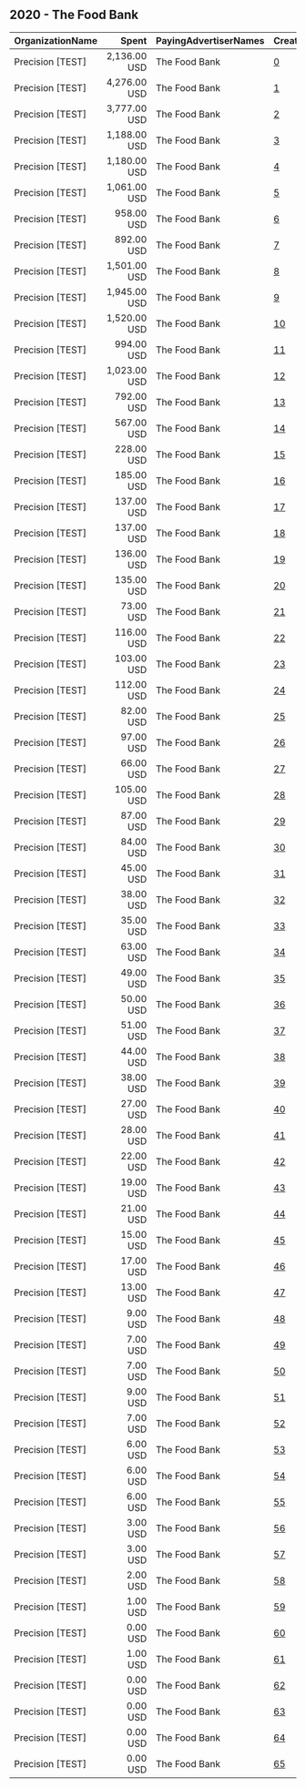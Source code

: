 ## 2020 - The Food Bank 
|OrganizationName|Spent|PayingAdvertiserNames|CreativeUrls|Impressions|Genders|AgeBrackets|CountryCodes|BillingAddresses|CandidateBallotInformation|
|:---|---:|:---|:---|---:|:---|:---|:---|:---|:---|
|Precision [TEST]|2,136.00 USD|The Food Bank|[0](https://www.snap.com/political-ads/asset/0a513349a1f53dce5d47ff33b581126b219b032c7947cd3635c80d59c74a158a?mediaType=png)|421,987||18-25||"1121 14th Street NW Suite 700,Washington,20005,US"|List Building|
|Precision [TEST]|4,276.00 USD|The Food Bank|[1](https://www.snap.com/political-ads/asset/92a01f0e3c1e4f1c5c17a9f0cf6c888c53a96d1722218d130dbc72b9de4d03ff?mediaType=jpg)|358,390|FEMALE|17+|united states|"1121 14th Street NW Suite 700,Washington,20005,US"|Voter Registration|
|Precision [TEST]|3,777.00 USD|The Food Bank|[2](https://www.snap.com/political-ads/asset/4c5369692ad22721804c2e5464389bd24935afe8502a4c3b5458bd7305409c36?mediaType=jpg)|284,784|FEMALE|17+|united states|"1121 14th Street NW Suite 700,Washington,20005,US"|Voter Registration|
|Precision [TEST]|1,188.00 USD|The Food Bank|[3](https://www.snap.com/political-ads/asset/abe7ec390bd22fbde88b2438df74e855bd95fcb6cb9be77dc6214a21386fc41b?mediaType=png)|254,512||18-25||"1121 14th Street NW Suite 700,Washington,20005,US"|List Building|
|Precision [TEST]|1,180.00 USD|The Food Bank|[4](https://www.snap.com/political-ads/asset/efe13aa191ad43a1b235ad306f019eceb2b66c93c2dfe052cabaf528f5181390?mediaType=png)|254,424||18-25||"1121 14th Street NW Suite 700,Washington,20005,US"|List Building|
|Precision [TEST]|1,061.00 USD|The Food Bank|[5](https://www.snap.com/political-ads/asset/76a7fb62847d0691cd65231aebe60453a98f97de4404682f35010194b0f7791c?mediaType=png)|218,545||18-25||"1121 14th Street NW Suite 700,Washington,20005,US"|List Building|
|Precision [TEST]|958.00 USD|The Food Bank|[6](https://www.snap.com/political-ads/asset/69636d86fffe0b47ecf85598cb7afa6543e98fbeab15de180fac729aa0874858?mediaType=png)|198,556||18-25||"1121 14th Street NW Suite 700,Washington,20005,US"|List Building|
|Precision [TEST]|892.00 USD|The Food Bank|[7](https://www.snap.com/political-ads/asset/aaf5a0841328b85aa70505abd5762fc5d1d0e16afb6c68f108adc2baf668f776?mediaType=png)|182,471||18-25||"1121 14th Street NW Suite 700,Washington,20005,US"|List Building|
|Precision [TEST]|1,501.00 USD|The Food Bank|[8](https://www.snap.com/political-ads/asset/a5b415c4788bedbc47df2c6cd3a397c2d9497e469e461ae1baf2b7d6e7af11e5?mediaType=jpg)|157,419|FEMALE|18+|united states|"1121 14th Street NW Suite 700,Washington,20005,US"|Voter Registration|
|Precision [TEST]|1,945.00 USD|The Food Bank|[9](https://www.snap.com/political-ads/asset/939d59bd0ef6fda9ac812c57030892b1c0f4c305a7409a52e2501ff1cd215f78?mediaType=jpg)|155,481|FEMALE|17+|united states|"1121 14th Street NW Suite 700,Washington,20005,US"|Voter Registration|
|Precision [TEST]|1,520.00 USD|The Food Bank|[10](https://www.snap.com/political-ads/asset/4c5369692ad22721804c2e5464389bd24935afe8502a4c3b5458bd7305409c36?mediaType=jpg)|143,690|FEMALE|18+|united states|"1121 14th Street NW Suite 700,Washington,20005,US"|Voter Registration|
|Precision [TEST]|994.00 USD|The Food Bank|[11](https://www.snap.com/political-ads/asset/168c15573d867d0d3dd7e45ccf7d99a3a80ca96316582b41138178163a4e0839?mediaType=jpg)|100,698|FEMALE|18+|united states|"1121 14th Street NW Suite 700,Washington,20005,US"|Voter Registration|
|Precision [TEST]|1,023.00 USD|The Food Bank|[12](https://www.snap.com/political-ads/asset/e0c02fa50e72e9569b3836e7717c98f4a007c0a5b7b2bf2f6c2c39e93966af4a?mediaType=jpg)|90,252|FEMALE|18+|united states|"1121 14th Street NW Suite 700,Washington,20005,US"|Voter Registration|
|Precision [TEST]|792.00 USD|The Food Bank|[13](https://www.snap.com/political-ads/asset/939d59bd0ef6fda9ac812c57030892b1c0f4c305a7409a52e2501ff1cd215f78?mediaType=jpg)|81,627|FEMALE|18+|united states|"1121 14th Street NW Suite 700,Washington,20005,US"|Voter Registration|
|Precision [TEST]|567.00 USD|The Food Bank|[14](https://www.snap.com/political-ads/asset/47d32673cc0255fe00369c74817d655b3c8532fbe5ea6c25ea39beefa0da20b1?mediaType=jpg)|57,996|FEMALE|18+|united states|"1121 14th Street NW Suite 700,Washington,20005,US"|Voter Registration|
|Precision [TEST]|228.00 USD|The Food Bank|[15](https://www.snap.com/political-ads/asset/a5b415c4788bedbc47df2c6cd3a397c2d9497e469e461ae1baf2b7d6e7af11e5?mediaType=jpg)|23,837|FEMALE|18-39|united states|"1121 14th Street NW Suite 700,Washington,20005,US"|Voter Registration|
|Precision [TEST]|185.00 USD|The Food Bank|[16](https://www.snap.com/political-ads/asset/4c5369692ad22721804c2e5464389bd24935afe8502a4c3b5458bd7305409c36?mediaType=jpg)|17,021|FEMALE|18-39|united states|"1121 14th Street NW Suite 700,Washington,20005,US"|Voter Registration|
|Precision [TEST]|137.00 USD|The Food Bank|[17](https://www.snap.com/political-ads/asset/47d32673cc0255fe00369c74817d655b3c8532fbe5ea6c25ea39beefa0da20b1?mediaType=jpg)|13,637|FEMALE|18-39|united states|"1121 14th Street NW Suite 700,Washington,20005,US"|Voter Registration|
|Precision [TEST]|137.00 USD|The Food Bank|[18](https://www.snap.com/political-ads/asset/168c15573d867d0d3dd7e45ccf7d99a3a80ca96316582b41138178163a4e0839?mediaType=jpg)|13,470|FEMALE|18-39|united states|"1121 14th Street NW Suite 700,Washington,20005,US"|Voter Registration|
|Precision [TEST]|136.00 USD|The Food Bank|[19](https://www.snap.com/political-ads/asset/a5b415c4788bedbc47df2c6cd3a397c2d9497e469e461ae1baf2b7d6e7af11e5?mediaType=jpg)|13,252|FEMALE|18+|united states|"1121 14th Street NW Suite 700,Washington,20005,US"|Get Out the Vote|
|Precision [TEST]|135.00 USD|The Food Bank|[20](https://www.snap.com/political-ads/asset/92a01f0e3c1e4f1c5c17a9f0cf6c888c53a96d1722218d130dbc72b9de4d03ff?mediaType=jpg)|11,947|FEMALE|26-39|united states|"1121 14th Street NW Suite 700,Washington,20005,US"|Get Out the Vote|
|Precision [TEST]|73.00 USD|The Food Bank|[21](https://www.snap.com/political-ads/asset/168c15573d867d0d3dd7e45ccf7d99a3a80ca96316582b41138178163a4e0839?mediaType=jpg)|11,540|FEMALE|18-39|united states|"1121 14th Street NW Suite 700,Washington,20005,US"|Voter Registration|
|Precision [TEST]|116.00 USD|The Food Bank|[22](https://www.snap.com/political-ads/asset/92a01f0e3c1e4f1c5c17a9f0cf6c888c53a96d1722218d130dbc72b9de4d03ff?mediaType=jpg)|11,468|FEMALE|18+|united states|"1121 14th Street NW Suite 700,Washington,20005,US"|Get Out the Vote|
|Precision [TEST]|103.00 USD|The Food Bank|[23](https://www.snap.com/political-ads/asset/ecf2b24cacad982fefb26f44a31afef78c2f52996624660d19639733f95f4fab?mediaType=jpg)|11,184|FEMALE|18-39|united states|"1121 14th Street NW Suite 700,Washington,20005,US"|Voter Registration|
|Precision [TEST]|112.00 USD|The Food Bank|[24](https://www.snap.com/political-ads/asset/e0c02fa50e72e9569b3836e7717c98f4a007c0a5b7b2bf2f6c2c39e93966af4a?mediaType=jpg)|10,800|FEMALE|18-39|united states|"1121 14th Street NW Suite 700,Washington,20005,US"|Voter Registration|
|Precision [TEST]|82.00 USD|The Food Bank|[25](https://www.snap.com/political-ads/asset/4c5369692ad22721804c2e5464389bd24935afe8502a4c3b5458bd7305409c36?mediaType=jpg)|10,721|FEMALE|18-39|united states|"1121 14th Street NW Suite 700,Washington,20005,US"|Voter Registration|
|Precision [TEST]|97.00 USD|The Food Bank|[26](https://www.snap.com/political-ads/asset/ecf2b24cacad982fefb26f44a31afef78c2f52996624660d19639733f95f4fab?mediaType=jpg)|9,641|FEMALE|18+|united states|"1121 14th Street NW Suite 700,Washington,20005,US"|Get Out the Vote|
|Precision [TEST]|66.00 USD|The Food Bank|[27](https://www.snap.com/political-ads/asset/a5b415c4788bedbc47df2c6cd3a397c2d9497e469e461ae1baf2b7d6e7af11e5?mediaType=jpg)|9,171|FEMALE|18-39|united states|"1121 14th Street NW Suite 700,Washington,20005,US"|Voter Registration|
|Precision [TEST]|105.00 USD|The Food Bank|[28](https://www.snap.com/political-ads/asset/a5b415c4788bedbc47df2c6cd3a397c2d9497e469e461ae1baf2b7d6e7af11e5?mediaType=jpg)|8,463|FEMALE|26-39|united states|"1121 14th Street NW Suite 700,Washington,20005,US"|Get Out the Vote|
|Precision [TEST]|87.00 USD|The Food Bank|[29](https://www.snap.com/political-ads/asset/2eef3f0e0b925e764486a6cd7aec031c8184cd74c1e848b514931bb7adb80058?mediaType=jpg)|7,844|FEMALE|18+|united states|"1121 14th Street NW Suite 700,Washington,20005,US"|Voter Registration|
|Precision [TEST]|84.00 USD|The Food Bank|[30](https://www.snap.com/political-ads/asset/c997c946cf0bfbd8a3e5ab2c343eacd98654e7221fc657ba96cdc684ad4a7284?mediaType=jpg)|7,716|FEMALE|18-39|united states|"1121 14th Street NW Suite 700,Washington,20005,US"|Voter Registration|
|Precision [TEST]|45.00 USD|The Food Bank|[31](https://www.snap.com/political-ads/asset/e0c02fa50e72e9569b3836e7717c98f4a007c0a5b7b2bf2f6c2c39e93966af4a?mediaType=jpg)|6,533|FEMALE|18-39|united states|"1121 14th Street NW Suite 700,Washington,20005,US"|Voter Registration|
|Precision [TEST]|38.00 USD|The Food Bank|[32](https://www.snap.com/political-ads/asset/939d59bd0ef6fda9ac812c57030892b1c0f4c305a7409a52e2501ff1cd215f78?mediaType=jpg)|6,158|FEMALE|18-39|united states|"1121 14th Street NW Suite 700,Washington,20005,US"|Voter Registration|
|Precision [TEST]|35.00 USD|The Food Bank|[33](https://www.snap.com/political-ads/asset/47d32673cc0255fe00369c74817d655b3c8532fbe5ea6c25ea39beefa0da20b1?mediaType=jpg)|5,601|FEMALE|18-39|united states|"1121 14th Street NW Suite 700,Washington,20005,US"|Voter Registration|
|Precision [TEST]|63.00 USD|The Food Bank|[34](https://www.snap.com/political-ads/asset/c997c946cf0bfbd8a3e5ab2c343eacd98654e7221fc657ba96cdc684ad4a7284?mediaType=jpg)|5,239|FEMALE|18+|united states|"1121 14th Street NW Suite 700,Washington,20005,US"|Voter Registration|
|Precision [TEST]|49.00 USD|The Food Bank|[35](https://www.snap.com/political-ads/asset/939d59bd0ef6fda9ac812c57030892b1c0f4c305a7409a52e2501ff1cd215f78?mediaType=jpg)|5,202|FEMALE|18+|united states|"1121 14th Street NW Suite 700,Washington,20005,US"|Get Out the Vote|
|Precision [TEST]|50.00 USD|The Food Bank|[36](https://www.snap.com/political-ads/asset/e0c02fa50e72e9569b3836e7717c98f4a007c0a5b7b2bf2f6c2c39e93966af4a?mediaType=jpg)|5,031|FEMALE|18+|united states|"1121 14th Street NW Suite 700,Washington,20005,US"|Get Out the Vote|
|Precision [TEST]|51.00 USD|The Food Bank|[37](https://www.snap.com/political-ads/asset/4c5369692ad22721804c2e5464389bd24935afe8502a4c3b5458bd7305409c36?mediaType=jpg)|4,683|FEMALE|18+|united states|"1121 14th Street NW Suite 700,Washington,20005,US"|Get Out the Vote|
|Precision [TEST]|44.00 USD|The Food Bank|[38](https://www.snap.com/political-ads/asset/168c15573d867d0d3dd7e45ccf7d99a3a80ca96316582b41138178163a4e0839?mediaType=jpg)|4,547|FEMALE|18+|united states|"1121 14th Street NW Suite 700,Washington,20005,US"|Get Out the Vote|
|Precision [TEST]|38.00 USD|The Food Bank|[39](https://www.snap.com/political-ads/asset/ecf2b24cacad982fefb26f44a31afef78c2f52996624660d19639733f95f4fab?mediaType=jpg)|3,447|FEMALE|26-39|united states|"1121 14th Street NW Suite 700,Washington,20005,US"|Get Out the Vote|
|Precision [TEST]|27.00 USD|The Food Bank|[40](https://www.snap.com/political-ads/asset/a5b415c4788bedbc47df2c6cd3a397c2d9497e469e461ae1baf2b7d6e7af11e5?mediaType=jpg)|3,086|FEMALE|18+|united states|"1121 14th Street NW Suite 700,Washington,20005,US"|Get Out the Vote|
|Precision [TEST]|28.00 USD|The Food Bank|[41](https://www.snap.com/political-ads/asset/47d32673cc0255fe00369c74817d655b3c8532fbe5ea6c25ea39beefa0da20b1?mediaType=jpg)|2,803|FEMALE||united states|"1121 14th Street NW Suite 700,Washington,20005,US"|Voter Registration|
|Precision [TEST]|22.00 USD|The Food Bank|[42](https://www.snap.com/political-ads/asset/168c15573d867d0d3dd7e45ccf7d99a3a80ca96316582b41138178163a4e0839?mediaType=jpg)|2,384|FEMALE||united states|"1121 14th Street NW Suite 700,Washington,20005,US"|Voter Registration|
|Precision [TEST]|19.00 USD|The Food Bank|[43](https://www.snap.com/political-ads/asset/a5b415c4788bedbc47df2c6cd3a397c2d9497e469e461ae1baf2b7d6e7af11e5?mediaType=jpg)|2,152|FEMALE||united states|"1121 14th Street NW Suite 700,Washington,20005,US"|Voter Registration|
|Precision [TEST]|21.00 USD|The Food Bank|[44](https://www.snap.com/political-ads/asset/47d32673cc0255fe00369c74817d655b3c8532fbe5ea6c25ea39beefa0da20b1?mediaType=jpg)|2,074|FEMALE|18+|united states|"1121 14th Street NW Suite 700,Washington,20005,US"|Get Out the Vote|
|Precision [TEST]|15.00 USD|The Food Bank|[45](https://www.snap.com/political-ads/asset/e0c02fa50e72e9569b3836e7717c98f4a007c0a5b7b2bf2f6c2c39e93966af4a?mediaType=jpg)|1,842|FEMALE||united states|"1121 14th Street NW Suite 700,Washington,20005,US"|Voter Registration|
|Precision [TEST]|17.00 USD|The Food Bank|[46](https://www.snap.com/political-ads/asset/4c5369692ad22721804c2e5464389bd24935afe8502a4c3b5458bd7305409c36?mediaType=jpg)|1,643|FEMALE||united states|"1121 14th Street NW Suite 700,Washington,20005,US"|Voter Registration|
|Precision [TEST]|13.00 USD|The Food Bank|[47](https://www.snap.com/political-ads/asset/ecf2b24cacad982fefb26f44a31afef78c2f52996624660d19639733f95f4fab?mediaType=jpg)|1,390|FEMALE||united states|"1121 14th Street NW Suite 700,Washington,20005,US"|Voter Registration|
|Precision [TEST]|9.00 USD|The Food Bank|[48](https://www.snap.com/political-ads/asset/ecf2b24cacad982fefb26f44a31afef78c2f52996624660d19639733f95f4fab?mediaType=jpg)|1,018|FEMALE|18+|united states|"1121 14th Street NW Suite 700,Washington,20005,US"|Get Out the Vote|
|Precision [TEST]|7.00 USD|The Food Bank|[49](https://www.snap.com/political-ads/asset/a5b415c4788bedbc47df2c6cd3a397c2d9497e469e461ae1baf2b7d6e7af11e5?mediaType=jpg)|923|FEMALE|18-39|united states|"1121 14th Street NW Suite 700,Washington,20005,US"|Get Out the Vote|
|Precision [TEST]|7.00 USD|The Food Bank|[50](https://www.snap.com/political-ads/asset/47d32673cc0255fe00369c74817d655b3c8532fbe5ea6c25ea39beefa0da20b1?mediaType=jpg)|901|FEMALE|18-39|united states|"1121 14th Street NW Suite 700,Washington,20005,US"|Get Out the Vote|
|Precision [TEST]|9.00 USD|The Food Bank|[51](https://www.snap.com/political-ads/asset/a5b415c4788bedbc47df2c6cd3a397c2d9497e469e461ae1baf2b7d6e7af11e5?mediaType=jpg)|893|FEMALE|18+|united states|"1121 14th Street NW Suite 700,Washington,20005,US"|Get Out the Vote|
|Precision [TEST]|7.00 USD|The Food Bank|[52](https://www.snap.com/political-ads/asset/92a01f0e3c1e4f1c5c17a9f0cf6c888c53a96d1722218d130dbc72b9de4d03ff?mediaType=jpg)|798|FEMALE|18+|united states|"1121 14th Street NW Suite 700,Washington,20005,US"|Get Out the Vote|
|Precision [TEST]|6.00 USD|The Food Bank|[53](https://www.snap.com/political-ads/asset/4c5369692ad22721804c2e5464389bd24935afe8502a4c3b5458bd7305409c36?mediaType=jpg)|676|FEMALE|18-39|united states|"1121 14th Street NW Suite 700,Washington,20005,US"|Get Out the Vote|
|Precision [TEST]|6.00 USD|The Food Bank|[54](https://www.snap.com/political-ads/asset/ecf2b24cacad982fefb26f44a31afef78c2f52996624660d19639733f95f4fab?mediaType=jpg)|666|FEMALE|18-39|united states|"1121 14th Street NW Suite 700,Washington,20005,US"|Get Out the Vote|
|Precision [TEST]|6.00 USD|The Food Bank|[55](https://www.snap.com/political-ads/asset/168c15573d867d0d3dd7e45ccf7d99a3a80ca96316582b41138178163a4e0839?mediaType=jpg)|587|FEMALE|18-39|united states|"1121 14th Street NW Suite 700,Washington,20005,US"|Get Out the Vote|
|Precision [TEST]|3.00 USD|The Food Bank|[56](https://www.snap.com/political-ads/asset/e0c02fa50e72e9569b3836e7717c98f4a007c0a5b7b2bf2f6c2c39e93966af4a?mediaType=jpg)|450|FEMALE|18-39|united states|"1121 14th Street NW Suite 700,Washington,20005,US"|Get Out the Vote|
|Precision [TEST]|3.00 USD|The Food Bank|[57](https://www.snap.com/political-ads/asset/c997c946cf0bfbd8a3e5ab2c343eacd98654e7221fc657ba96cdc684ad4a7284?mediaType=jpg)|272|FEMALE|18+|united states|"1121 14th Street NW Suite 700,Washington,20005,US"|Get Out the Vote|
|Precision [TEST]|2.00 USD|The Food Bank|[58](https://www.snap.com/political-ads/asset/2eef3f0e0b925e764486a6cd7aec031c8184cd74c1e848b514931bb7adb80058?mediaType=jpg)|224|FEMALE|18+|united states|"1121 14th Street NW Suite 700,Washington,20005,US"|Get Out the Vote|
|Precision [TEST]|1.00 USD|The Food Bank|[59](https://www.snap.com/political-ads/asset/a5b415c4788bedbc47df2c6cd3a397c2d9497e469e461ae1baf2b7d6e7af11e5?mediaType=jpg)|168|FEMALE||united states|"1121 14th Street NW Suite 700,Washington,20005,US"|Get Out the Vote|
|Precision [TEST]|0.00 USD|The Food Bank|[60](https://www.snap.com/political-ads/asset/2eef3f0e0b925e764486a6cd7aec031c8184cd74c1e848b514931bb7adb80058?mediaType=jpg)|88|FEMALE||united states|"1121 14th Street NW Suite 700,Washington,20005,US"|Get Out the Vote|
|Precision [TEST]|1.00 USD|The Food Bank|[61](https://www.snap.com/political-ads/asset/4c5369692ad22721804c2e5464389bd24935afe8502a4c3b5458bd7305409c36?mediaType=jpg)|83|FEMALE||united states|"1121 14th Street NW Suite 700,Washington,20005,US"|Get Out the Vote|
|Precision [TEST]|0.00 USD|The Food Bank|[62](https://www.snap.com/political-ads/asset/47d32673cc0255fe00369c74817d655b3c8532fbe5ea6c25ea39beefa0da20b1?mediaType=jpg)|51|FEMALE||united states|"1121 14th Street NW Suite 700,Washington,20005,US"|Get Out the Vote|
|Precision [TEST]|0.00 USD|The Food Bank|[63](https://www.snap.com/political-ads/asset/168c15573d867d0d3dd7e45ccf7d99a3a80ca96316582b41138178163a4e0839?mediaType=jpg)|48|FEMALE||united states|"1121 14th Street NW Suite 700,Washington,20005,US"|Get Out the Vote|
|Precision [TEST]|0.00 USD|The Food Bank|[64](https://www.snap.com/political-ads/asset/ecf2b24cacad982fefb26f44a31afef78c2f52996624660d19639733f95f4fab?mediaType=jpg)|41|FEMALE||united states|"1121 14th Street NW Suite 700,Washington,20005,US"|Get Out the Vote|
|Precision [TEST]|0.00 USD|The Food Bank|[65](https://www.snap.com/political-ads/asset/e0c02fa50e72e9569b3836e7717c98f4a007c0a5b7b2bf2f6c2c39e93966af4a?mediaType=jpg)|39|FEMALE||united states|"1121 14th Street NW Suite 700,Washington,20005,US"|Get Out the Vote|
